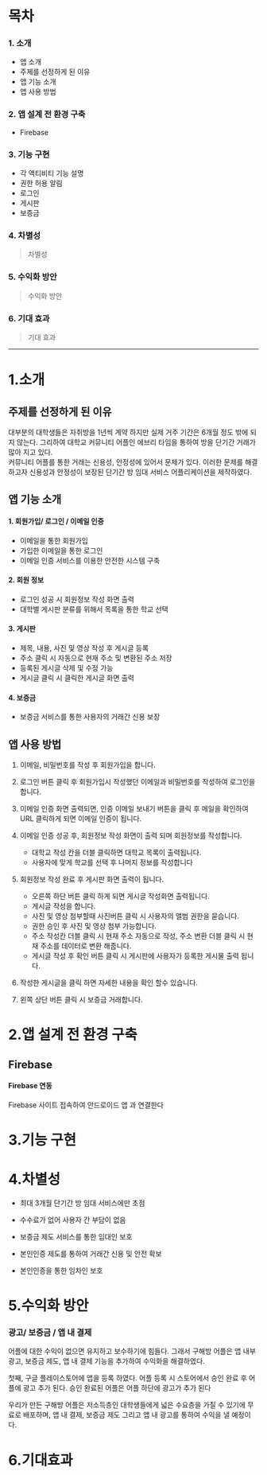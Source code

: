 목차 
=============

### 1. 소개
* 앱 소개 
* 주제를 선정하게 된 이유 
* 앱 기능 소개
* 앱 사용 방법

### 2. 앱 설계 전 환경 구축 
* Firebase

### 3. 기능 구현
* 각 액티비티 기능 설명 
* 권한 허용 알림 
* 로그인
* 게시판 
* 보증금 

### 4. 차별성 
> 차별성

### 5. 수익화 방안
> 수익화 방안

### 6. 기대 효과
> 기대 효과

***


1.소개
=============



주제를 선정하게 된 이유  
-------------

대부분의 대학생들은 자취방을 1년씩 계약 하지만 실제 거주 기간은 6개월 정도 밖에 되지 않는다. 그리하여 대학교 커뮤니티 어플인 에브리 타임을 통하여 방을 단기간 거래가 많아 지고 있다.    
커뮤니티 어플를 통한 거래는 신용성, 안정성에 있어서 문제가 있다. 이러한 문제를 해결하고자 신용성과 안정성이 보장된 단기간 방 임대 서비스 어플리케이션을 제작하였다.  

앱 기능 소개  
-------------
#### 1. 회원가입/ 로그인 / 이메일 인증
* 이메일을 통한 회원가입 
* 가입한 이메일을 통한 로그인
* 이메일 인증 서비스를 이용한 안전한 시스템 구축       

#### 2. 회원 정보 
* 로그인 성공 시 회원정보 작성 화면 출력
* 대학별 게시판 분류를 위해서 목록을 통한 학교 선택    

#### 3. 게시판
* 제목, 내용, 사진 및 영상 작성 후 게시글 등록
* 주소 클릭 시 자동으로 현재 주소 및 변환된 주소 저장 
* 등록된 게시글 삭제 및 수정 가능
* 게시글 클릭 시 클릭한 게시글 화면 출력   

#### 4. 보증금 
* 보증금 서비스를 통한 사용자의 거래간 신용 보장     


앱 사용 방법  
-------------
1. 이메일, 비밀번호를 작성 후 회원가입을 합니다.  
   
2. 로그인 버튼 클릭 후 회원가입시 작성했던 이메일과 비밀번호를 작성하여 로그인을 합니다.   
   
3. 이메일 인증 화면 출력되면, 인증 이메일 보내기 버튼을 클릭 후 메일을 확인하여 URL 클릭하게 되면 이메일 인증이 됩니다.   
   
4. 이메일 인증 성공 후, 회원정보 작성 화면이 출력 되며 회원정보를 작성합니다.   
      * 대학교 작성 칸을 더블 클릭하면 대학교 목록이 출력됩니다.
      * 사용자에 맞게 학교를 선택 후 나머지 정보를 작성합니다    
          
5. 회원정보 작성 완료 후 게시판 화면 출력이 됩니다.   
      * 오른쪽 하단 버튼 클릭 하게 되면 게시글 작성화면 출력됩니다.
      * 게시글 작성을 합니다.
      * 사진 및 영상 첨부할때 사진버튼 클릭 시 사용자의 앨범 권한을 묻습니다. 
      * 권한 승인 후 사진 및 영상 첨부 가능합니다.
      * 주소 작성칸 더블 클릭 시 현재 주소 자동으로 작성, 주소 변환 더블 클릭 시 현재 주소를 데이터로 변환 해줍니다.
      * 게시글 작성 후 확인 버튼 클릭 시 게시판에 사용자가 등록한 게시물 출력 됩니다.  
        
6. 작성한 게시글을 클릭 하면 자세한 내용을 확인 할수 있습니다.

7. 왼쪽 상단 버튼 클릭 시 보증금 거래합니다. 
     
     
2.앱 설계 전 환경 구축
=============  
    
Firebase
-------------

#### Firebase 연동 
  
Firebase 사이트 접속하여 안드로이드 앱 과 연결한다 


3.기능 구현
=============  


4.차별성 
=============   
* 최대 3개월 단기간 방 임대 서비스에만 초점  
    
* 수수료가 없어 사용자 간 부담이 없음 
    
* 보증금 제도 서비스를 통한 임대인 보호
    
* 본인인증 제도를 통하여 거래간 신용 및 안전 확보
    
* 본인인증을 통한 임차인 보호
    

  
5.수익화 방안 
=============   
### 광고/ 보증금 / 앱 내 결제
   
어플에 대한 수익이 없으면 유지하고 보수하기에 힘들다. 그래서 구해방 어플은 앱 내부 광고, 보증금 제도, 앱 내 결제 기능을 추가하여 수익화을 해결하였다.  
   
첫째, 구글 플레이스토어에 앱을 등록 하였다. 어플 등록 시 스토어에서 승인 완료 후 어플에 광고 추가 된다. 승인 완료된 어플은 어플 하단에 광고가 추가 된다    
        
우리가 만든 구해방 어플은 저소득층인 대학생들에게 넓은 수요층을 가질 수 있기에 무료로 배포하며, 앱 내 결제, 보증금 제도 그리고 앱 내 광고를 통하여 수익을 낼 예정이다.   
    
    
6.기대효과 
============= 

   
     
     
     

  

     


